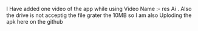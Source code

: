 I Have added one video of the app while using 
Video Name :- res Ai                                                                                                       .
Also the drive is not acceptig the file grater the 10MB so I am also Uploding the apk here on the github

